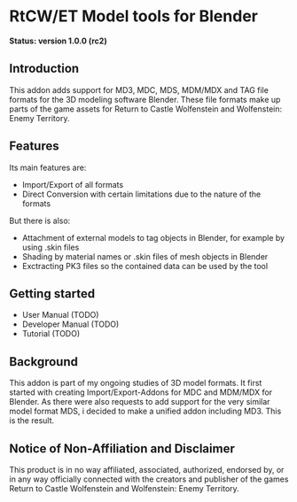 
# RtCW/ET Model tools for Blender

**Status: version 1.0.0 (rc2)**

## Introduction

This addon adds support for MD3, MDC, MDS, MDM/MDX and TAG file formats for the 3D modeling software Blender. These file formats make up parts of the game assets for Return to Castle Wolfenstein and Wolfenstein: Enemy Territory.

## Features

Its main features are:

* Import/Export of all formats
* Direct Conversion with certain limitations due to the nature of the formats

But there is also:

* Attachment of external models to tag objects in Blender, for example by using .skin files
* Shading by material names or .skin files of mesh objects in Blender
* Exctracting PK3 files so the contained data can be used by the tool

## Getting started

* User Manual (TODO)
* Developer Manual (TODO)
* Tutorial (TODO)

## Background

This addon is part of my ongoing studies of 3D model formats. It first started with creating Import/Export-Addons for MDC and MDM/MDX for Blender. As there were also requests to add support for the very similar model format MDS, i decided to make a unified addon including MD3. This is the result.

## Notice of Non-Affiliation and Disclaimer

This product is in no way affiliated, associated, authorized, endorsed by, or in any way officially connected with the creators and publisher of the games Return to Castle Wolfenstein and Wolfenstein: Enemy Territory.
